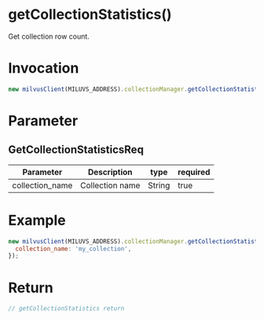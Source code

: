 # getCollectionStatistics()
Get collection row count.

# Invocation 
```javascript
new milvusClient(MILUVS_ADDRESS).collectionManager.getCollectionStatistics(GetCollectionStatisticsReq);
```

# Parameter
## GetCollectionStatisticsReq
| Parameter       | Description     | type   | required |
| --------------- | --------------- | ------ | -------- |
| collection_name | Collection name | String | true     |


# Example
```javascript
new milvusClient(MILUVS_ADDRESS).collectionManager.getCollectionStatistics({
  collection_name: 'my_collection',
});
```
# Return
```javascript
// getCollectionStatistics return
```
